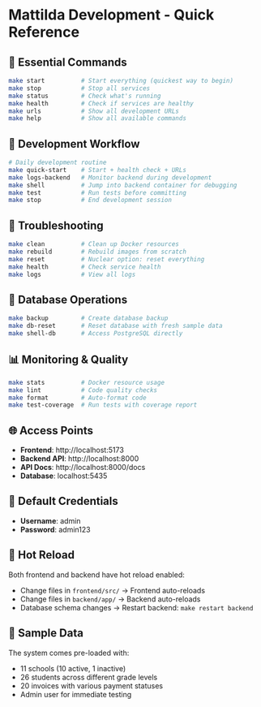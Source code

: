 # Mattilda Development - Quick Reference

## 🚀 Essential Commands

```bash
make start          # Start everything (quickest way to begin)
make stop           # Stop all services
make status         # Check what's running
make health         # Check if services are healthy
make urls           # Show all development URLs
make help           # Show all available commands
```

## 🔧 Development Workflow

```bash
# Daily development routine
make quick-start    # Start + health check + URLs
make logs-backend   # Monitor backend during development
make shell          # Jump into backend container for debugging
make test           # Run tests before committing
make stop           # End development session
```

## 🐛 Troubleshooting

```bash
make clean          # Clean up Docker resources
make rebuild        # Rebuild images from scratch
make reset          # Nuclear option: reset everything
make health         # Check service health
make logs           # View all logs
```

## 💾 Database Operations

```bash
make backup         # Create database backup
make db-reset       # Reset database with fresh sample data
make shell-db       # Access PostgreSQL directly
```

## 📊 Monitoring & Quality

```bash
make stats          # Docker resource usage
make lint           # Code quality checks
make format         # Auto-format code
make test-coverage  # Run tests with coverage report
```

## 🌐 Access Points

- **Frontend**: http://localhost:5173
- **Backend API**: http://localhost:8000
- **API Docs**: http://localhost:8000/docs
- **Database**: localhost:5435

## 🔐 Default Credentials

- **Username**: admin
- **Password**: admin123

## 📁 Hot Reload

Both frontend and backend have hot reload enabled:
- Change files in `frontend/src/` → Frontend auto-reloads
- Change files in `backend/app/` → Backend auto-reloads
- Database schema changes → Restart backend: `make restart backend`

## 🎯 Sample Data

The system comes pre-loaded with:
- 11 schools (10 active, 1 inactive)
- 26 students across different grade levels  
- 20 invoices with various payment statuses
- Admin user for immediate testing
